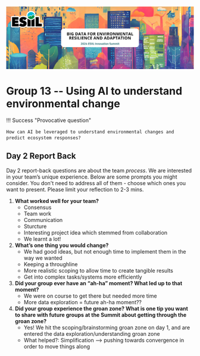 ![](./assets/esiil_content/Summit_Header.png)

# Group 13 -- Using AI to understand environmental change 

!!! Success "Provocative question"

    How can AI be leveraged to understand environmental changes and predict ecosystem responses?

## Day 2 Report Back
Day 2 report-back questions are about the team *process*. We are interested in your team’s unique experience. Below are some prompts you might consider. You don't need to address all of them - choose which ones you want to present. Please limit your reflection to 2-3 mins.  

1. **What worked well for your team?**
     - Consensus
     - Team work
     - Communication
     - Sturcture
     - Interesting project idea which stemmed from collaboration
     - We learnt a lot!
3. **What’s one thing you would change?**
     - We had good ideas, but not enough time to implement them in the way we wanted
     - Keeping a throughline
     - More realistic scoping to allow time to create tangible results
     - Get into complex tasks/systems more efficiently
5. **Did your group ever have an “ah-ha” moment?  What led up to that moment?**
     - We were on course to get there but needed more time
     - More data exploration = future ah-ha moment??
7. **Did your group experience the groan zone?  What is one tip you want to share with future groups at the Summit about getting through the groan zone?**
     - Yes! We hit the scoping/brainstorming groan zone on day 1, and are entered the data exploration/understanding groan zone
     - What helped?: Simplification --> pushing towards convergence in order to move things along
